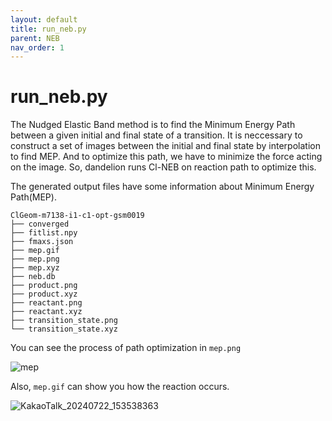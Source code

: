 ```yaml
---
layout: default
title: run_neb.py
parent: NEB
nav_order: 1
---
```




# run_neb.py

The Nudged Elastic Band method is to find the Minimum Energy Path between a given initial and final state of a transition. It is neccessary to construct a set of images between the initial and final state by interpolation to find MEP. And to optimize this path, we have to minimize the force acting on the image. So, dandelion runs Cl-NEB on reaction path to optimize this.

The generated output files have some information about Minimum Energy Path(MEP).

```
ClGeom-m7138-i1-c1-opt-gsm0019
├── converged
├── fitlist.npy
├── fmaxs.json
├── mep.gif
├── mep.png
├── mep.xyz
├── neb.db
├── product.png
├── product.xyz
├── reactant.png
├── reactant.xyz
├── transition_state.png
└── transition_state.xyz
```

You can see the process of path optimization in `mep.png`

![mep](https://github.com/user-attachments/assets/ea3af721-54a0-482b-b42f-efa8d2d38512)

Also, `mep.gif` can show you how the reaction occurs.

![KakaoTalk_20240722_153538363](https://github.com/user-attachments/assets/361928e3-a4a5-412e-b5c9-12afbcc55a8a)

